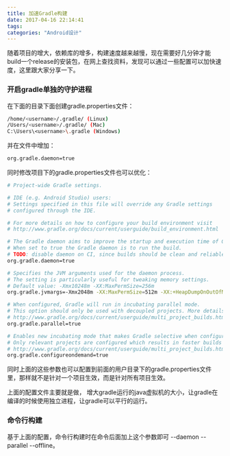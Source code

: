 ```yaml
---
title: 加速Gradle构建
date: 2017-04-16 22:14:41
tags:
categories: "Android设计"
---
```


随着项目的增大，依赖库的增多，构建速度越来越慢，现在需要好几分钟才能build一个release的安装包，在网上查找资料，发现可以通过一些配置可以加快速度，这里跟大家分享一下。

### 开启gradle单独的守护进程

在下面的目录下面创建gradle.properties文件：

```sh
/home/<username>/.gradle/ (Linux)
/Users/<username>/.gradle/ (Mac)
C:\Users\<username>\.gradle (Windows)
```

并在文件中增加：

```sh
org.gradle.daemon=true
```

<!--more-->

同时修改项目下的gradle.properties文件也可以优化：

```sh
# Project-wide Gradle settings.  

# IDE (e.g. Android Studio) users:  
# Settings specified in this file will override any Gradle settings  
# configured through the IDE.  

# For more details on how to configure your build environment visit  
# http://www.gradle.org/docs/current/userguide/build_environment.html  

# The Gradle daemon aims to improve the startup and execution time of Gradle.  
# When set to true the Gradle daemon is to run the build.  
# TODO: disable daemon on CI, since builds should be clean and reliable on servers  
org.gradle.daemon=true  

# Specifies the JVM arguments used for the daemon process.  
# The setting is particularly useful for tweaking memory settings.  
# Default value: -Xmx10248m -XX:MaxPermSize=256m  
org.gradle.jvmargs=-Xmx2048m -XX:MaxPermSize=512m -XX:+HeapDumpOnOutOfMemoryError -Dfile.encoding=UTF-8

# When configured, Gradle will run in incubating parallel mode.  
# This option should only be used with decoupled projects. More details, visit  
# http://www.gradle.org/docs/current/userguide/multi_project_builds.html#sec:decoupled_projects  
org.gradle.parallel=true  

# Enables new incubating mode that makes Gradle selective when configuring projects.   
# Only relevant projects are configured which results in faster builds for large multi-projects.  
# http://www.gradle.org/docs/current/userguide/multi_project_builds.html#sec:configuration_on_demand  
org.gradle.configureondemand=true  
```

同时上面的这些参数也可以配置到前面的用户目录下的gradle.properties文件里，那样就不是针对一个项目生效，而是针对所有项目生效。

上面的配置文件主要就是做， 增大gradle运行的java虚拟机的大小，让gradle在编译的时候使用独立进程，让gradle可以平行的运行。

### 命令行构建

基于上面的配置，命令行构建时在命令后面加上这个参数即可 --daemon --parallel --offline。
